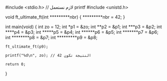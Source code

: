 #include <stdio.h> // لازم نستعمل printf
#include <unistd.h>

void	ft_ultimate_ft(int *********nbr)
{
	*********nbr = 42;
}

int main(void)
{
	int zo = 12;
	int *p1 = &zo;
	int **p2 = &p1;
	int ***p3 = &p2;
	int ****p4 = &p3;
	int *****p5 = &p4;
	int ******p6 = &p5;
	int *******p7 = &p6;
	int ********p8 = &p7;
	int *********p9 = &p8;

	ft_ultimate_ft(p9);

	printf("%d\n", zo); // النتيجة تكون 42

	return 0;
}
